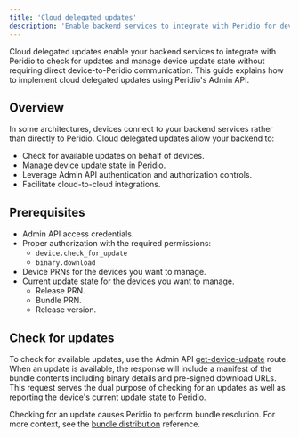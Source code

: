```yaml
---
title: 'Cloud delegated updates'
description: 'Enable backend services to integrate with Peridio for device update management without direct device-to-Peridio communication using Admin API.'
---
```


Cloud delegated updates enable your backend services to integrate with Peridio to check for updates and manage device update state without requiring direct device-to-Peridio communication. This guide explains how to implement cloud delegated updates using Peridio's Admin API.

## Overview

In some architectures, devices connect to your backend services rather than directly to Peridio. Cloud delegated updates allow your backend to:

- Check for available updates on behalf of devices.
- Manage device update state in Peridio.
- Leverage Admin API authentication and authorization controls.
- Facilitate cloud-to-cloud integrations.

## Prerequisites

- Admin API access credentials.
- Proper authorization with the required permissions:
  - `device.check_for_update`
  - `binary.download`
- Device PRNs for the devices you want to manage.
- Current update state for the devices you want to manage.
  - Release PRN.
  - Bundle PRN.
  - Release version.

## Check for updates

To check for available updates, use the Admin API [get-device-udpate](/peridio-core/tools/admin-api#devices/operation/devices-get-update) route. When an update is available, the response will include a manifest of the bundle contents including binary details and pre-signed download URLs. This request serves the dual purpose of checking for an updates as well as reporting the device's current update state to Peridio.

Checking for an update causes Peridio to perform bundle resolution. For more context, see the
[bundle distribution](/peridio-core/reference/bundle-management/bundle-distribution) reference.
